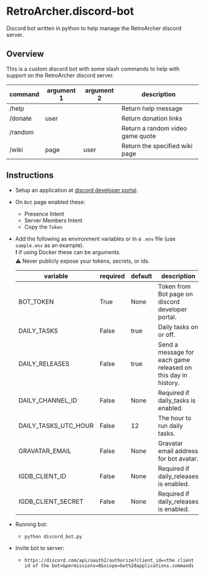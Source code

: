 # RetroArcher.discord-bot
Discord bot written in python to help manage the RetroArcher discord server.


## Overview
This is a custom discord bot with some slash commands to help with support on the RetroArcher discord server.

| command | argument 1 | argument 2 | description                      |
| ------- | ---------- | ---------- | -------------------------------- |
| /help   |            |            | Return help message              |
| /donate | user       |            | Return donation links            |
| /random |            |            | Return a random video game quote |
| /wiki   | page       | user       | Return the specified wiki page   |



## Instructions
* Setup an application at [discord developer portal](https://discord.com/developers/applications).
* On `Bot` page enabled these:
  * Presence Intent
  * Server Members Intent
  * Copy the `Token`
* Add the following as environment variables or in a `.env` file (use `sample.env` as an example).  
  :exclamation: if using Docker these can be arguments.  
  :warning: Never publicly expose your tokens, secrets, or ids.  

  | variable             | required | default | description                                                   |
  | -------------------- | -------- | ------- | ------------------------------------------------------------- |
  | BOT_TOKEN            | True     | None    | Token from Bot page on discord developer portal.              |
  | DAILY_TASKS          | False    | true    | Daily tasks on or off.                                        |
  | DAILY_RELEASES       | False    | true    | Send a message for each game released on this day in history. |
  | DAILY_CHANNEL_ID     | False    | None    | Required if daily_tasks is enabled.                           |
  | DAILY_TASKS_UTC_HOUR | False    | 12      | The hour to run daily tasks.                                  |
  | GRAVATAR_EMAIL       | False    | None    | Gravatar email address for bot avatar.                        |
  | IGDB_CLIENT_ID       | False    | None    | Required if daily_releases is enabled.                        |
  | IGDB_CLIENT_SECRET   | False    | None    | Required if daily_releases is enabled.                        |

* Running bot:
  * `python discord_bot.py`
* Invite bot to server:
  * `https://discord.com/api/oauth2/authorize?client_id=<the client id of the bot>&permissions=8&scope=bot%20applications.commands`
